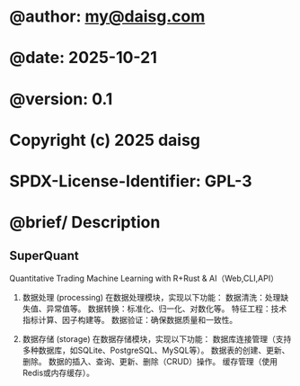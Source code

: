 # @author: my@daisg.com
# @date: 2025-10-21
# @version: 0.1
# Copyright (c) 2025 daisg
# SPDX-License-Identifier: GPL-3
# @brief/ Description
## SuperQuant
Quantitative Trading Machine Learning with R+Rust & AI（Web,CLI,API）


1. 数据处理 (processing)
在数据处理模块，实现以下功能：
数据清洗：处理缺失值、异常值等。
数据转换：标准化、归一化、对数化等。
特征工程：技术指标计算、因子构建等。
数据验证：确保数据质量和一致性。

2. 数据存储 (storage)
在数据存储模块，实现以下功能：
数据库连接管理（支持多种数据库，如SQLite、PostgreSQL、MySQL等）。
数据表的创建、更新、删除。
数据的插入、查询、更新、删除（CRUD）操作。
缓存管理（使用Redis或内存缓存）。

